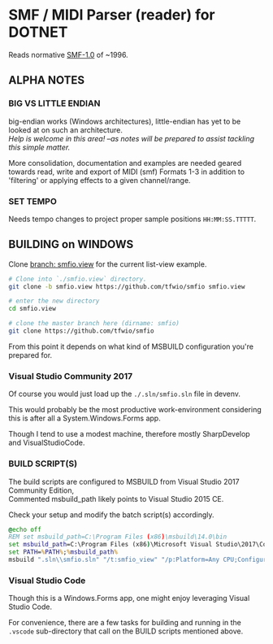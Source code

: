SMF / MIDI Parser (reader) for DOTNET
=====================================
Reads normative [SMF-1.0] of ~1996.

[SMF-1.0]: https://www.midi.org/specifications/item/the-midi-1-0-specification

ALPHA NOTES
----------------

### BIG VS LITTLE ENDIAN

big-endian works (Windows architectures), little-endian has
yet to be looked at on such an architecture.  
*Help is welcome in this area! –as notes will be prepared to assist tackling
this simple matter.*

More consolidation, documentation and examples are needed geared towards read,
write and export of MIDI (smf) Formats 1-3 in addition to 'filtering' or applying
effects to a given channel/range.

### SET TEMPO

Needs tempo changes to project proper sample positions `HH:MM:SS.TTTTT`.

BUILDING on WINDOWS
-------------------

Clone [branch: smfio.view](https://github.com/tfwio/smfio/tree/smfio.view) for
the current list-view example.

```bash
# Clone into `./smfio.view` directory.
git clone -b smfio.view https://github.com/tfwio/smfio smfio.view

# enter the new directory
cd smfio.view

# clone the master branch here (dirname: smfio)
git clone https://github.com/tfwio/smfio
```

From this point it depends on what kind of MSBUILD configuration you're prepared for.

### Visual Studio Community 2017

Of course you would just load up the `./.sln/smfio.sln` file in devenv.

This would probably be the most productive work-environment considering this is
after all a System.Windows.Forms app.

Though I tend to use a modest machine, therefore mostly SharpDevelop and VisualStudioCode.

### BUILD SCRIPT(S)

The build scripts are configured to MSBUILD from Visual Studio 2017 Community Edition,  
Commented msbuild_path likely points to Visual Studio 2015 CE.

Check your setup and modify the batch script(s) accordingly.

```bat
@echo off
REM set msbuild_path=C:\Program Files (x86)\msbuild\14.0\bin
set msbuild_path=C:\Program Files (x86)\Microsoft Visual Studio\2017\Community\MSBuild\15.0\Bin
set PATH=%PATH%;%msbuild_path%
msbuild ".sln\\smfio.sln" "/t:smfio_view" "/p:Platform=Any CPU;Configuration=Release"
```

### Visual Studio Code

Though this is a Windows.Forms app, one might enjoy leveraging Visual Studio Code.

For convenience, there are a few tasks for building and running in the 
`.vscode` sub-directory that call on the BUILD scripts mentioned above.
